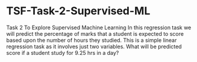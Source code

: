 # TSF-Task-2-Supervised-ML
Task 2  To Explore Supervised Machine Learning  In this regression task we will predict the percentage of marks that a student is expected to score based upon the number of hours they studied. This is a simple linear regression task as it involves just two variables. What will be predicted score if a student study for 9.25 hrs in a day?
